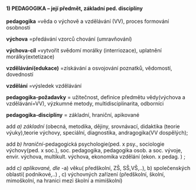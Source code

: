 #### 1) PEDAGOGIKA – její předmět, základní ped. disciplíny

**pedagogika** =věda o výchově a vzdělávání (VV), proces formování osobnosti

**výchova** =předávání vzorců chování (umravňování)

**výchova-cíl** =vytvořit svědomí  morálky (interriozace), uplatnění morálky(extetizace)

**vzdělávání(edukace)** =získávání a osvojování poznatků, vědomostí, dovedností

**vzdělání** =výsledek vzdělávání

**pedagogika-požadavky** = užitečnost, definice předmětu vědy(výchova a vzdělávání=VV), výzkumné metody, multidisciplinarita, odborníci

**pedagogika-disciplíny** = základní, hraniční, apikované

add *a) základní* (obecná, metodika, dějiny, srovnávací, didaktika (teorie výuky),teorie výchovy, speciální, diagnostika, andragogika(VV dospělých); 

add *b) hraniční*-pedagogická psychologie(ped. x psy., sociologie výchovy(ped. x soc.), soc. pedagogika, pedagogika osob. a soc. vývoje, envir. výchova, multikult. výchova, ekonomika vzdělání (ekon. x pedag. ) ; 

add *c) aplikované, dle* -a) věku( předškolní, ZŠ, SŠ,VŠ,..), b) společenských oblastí( podnikové,..) , c) výchovných zařízení (předškolní, školní, mimoškolní, na hranici mezi školní a mimiškolní)



